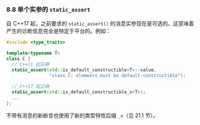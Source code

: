 ### 8.8    单个实参的 `static_assert`

自 C++17 起，之前要求的 `static_assert()` 的消息实参现在是可选的。这意味着产生的诊断信息完全是特定于平台的。例如：

```c++
#include <type_traits>

template<typename T>
class C {
  // C++11 起正确
  static_assert(std::is_default_constructible<T>::value,
                "class C: elements must be default-constructible");
  
  // C++17 起正确
  static_assert(std::is_default_constructible_v<T>);
  ...
};
```

不带有消息的新断言也使用了新的类型特性后缀 `_v`（见 21.1 节）。